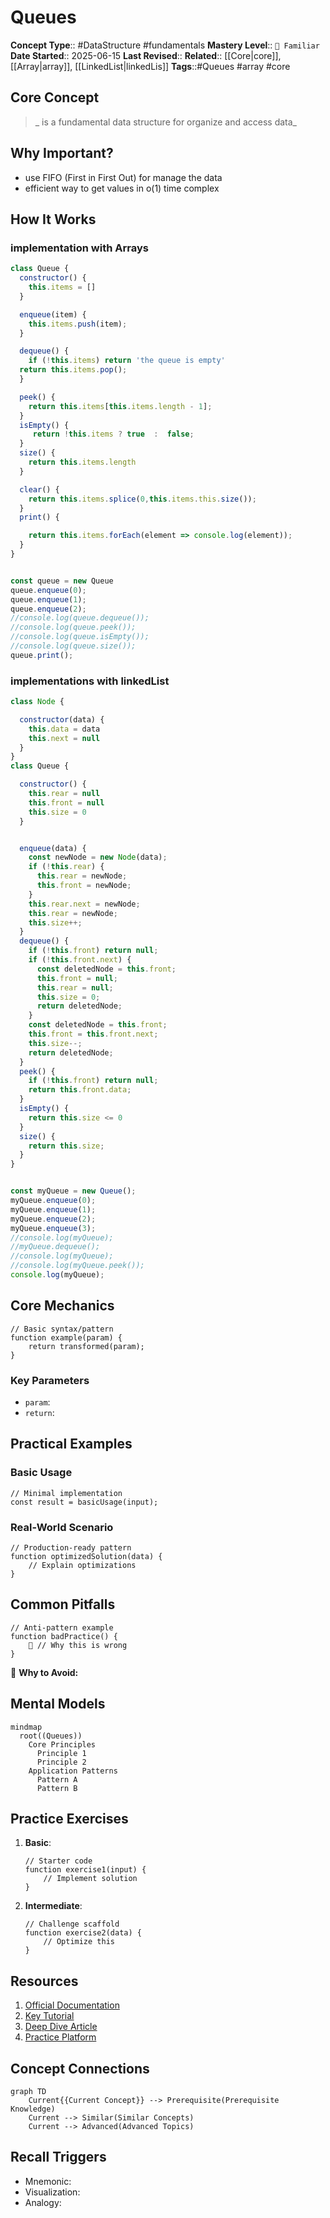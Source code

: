 # Queues

**Concept Type**:: #DataStructure #fundamentals
**Mastery Level**:: `🧠 Familiar`
**Date Started**:: 2025-06-15
**Last Revised**::
**Related**:: [[Core|core]], [[Array|array]], [[LinkedList|linkedLis]]
**Tags**::#Queues #array #core

## Core Concept

> _ is a fundamental data structure for organize and access data_

## Why Important?

- use FIFO (First in First Out) for manage the data
- efficient way to get values in o(1) time complex

## How It Works

### implementation with Arrays

```javaScript
class Queue {
  constructor() {
    this.items = []
  }

  enqueue(item) {
    this.items.push(item);
  }

  dequeue() {
    if (!this.items) return 'the queue is empty'
  return this.items.pop();
  }

  peek() {
    return this.items[this.items.length - 1];
  }
  isEmpty() {
     return !this.items ? true  :  false;
  }
  size() {
    return this.items.length
  }

  clear() {
    return this.items.splice(0,this.items.this.size());
  }
  print() {

    return this.items.forEach(element => console.log(element));
  }
}


const queue = new Queue
queue.enqueue(0);
queue.enqueue(1);
queue.enqueue(2);
//console.log(queue.dequeue());
//console.log(queue.peek());
//console.log(queue.isEmpty());
//console.log(queue.size());
queue.print();
```

### implementations with linkedList

```javaScript
class Node {

  constructor(data) {
    this.data = data
    this.next = null
  }
}
class Queue {

  constructor() {
    this.rear = null
    this.front = null
    this.size = 0
  }


  enqueue(data) {
    const newNode = new Node(data);
    if (!this.rear) {
      this.rear = newNode;
      this.front = newNode;
    }
    this.rear.next = newNode;
    this.rear = newNode;
    this.size++;
  }
  dequeue() {
    if (!this.front) return null;
    if (!this.front.next) {
      const deletedNode = this.front;
      this.front = null;
      this.rear = null;
      this.size = 0;
      return deletedNode;
    }
    const deletedNode = this.front;
    this.front = this.front.next;
    this.size--;
    return deletedNode;
  }
  peek() {
    if (!this.front) return null;
    return this.front.data;
  }
  isEmpty() {
    return this.size <= 0
  }
  size() {
    return this.size;
  }
}


const myQueue = new Queue();
myQueue.enqueue(0);
myQueue.enqueue(1);
myQueue.enqueue(2);
myQueue.enqueue(3);
//console.log(myQueue);
//myQueue.dequeue();
//console.log(myQueue);
//console.log(myQueue.peek());
console.log(myQueue);
```

## Core Mechanics

```<language>
// Basic syntax/pattern
function example(param) {
    return transformed(param);
}
```

### Key Parameters

- `param`:
- `return`:

## Practical Examples

### Basic Usage

```<language>
// Minimal implementation
const result = basicUsage(input);
```

### Real-World Scenario

```<language>
// Production-ready pattern
function optimizedSolution(data) {
    // Explain optimizations
}
```

## Common Pitfalls

```<language>
// Anti-pattern example
function badPractice() {
    🚫 // Why this is wrong
}
```

🛑 **Why to Avoid:**

## Mental Models

```mermaid
mindmap
  root((Queues))
    Core Principles
      Principle 1
      Principle 2
    Application Patterns
      Pattern A
      Pattern B
```

## Practice Exercises

1. **Basic**:
   ```<language>
   // Starter code
   function exercise1(input) {
       // Implement solution
   }
   ```
2. **Intermediate**:
   ```<language>
   // Challenge scaffold
   function exercise2(data) {
       // Optimize this
   }
   ```

## Resources

1. [Official Documentation](https://www.geeksforgeeks.org/dsa/queue-data-structure/)
2. [Key Tutorial]()
3. [Deep Dive Article]()
4. [Practice Platform]()

## Concept Connections

```mermaid
graph TD
    Current{{Current Concept}} --> Prerequisite(Prerequisite Knowledge)
    Current --> Similar(Similar Concepts)
    Current --> Advanced(Advanced Topics)
```

## Recall Triggers

- Mnemonic:
- Visualization:
- Analogy:

